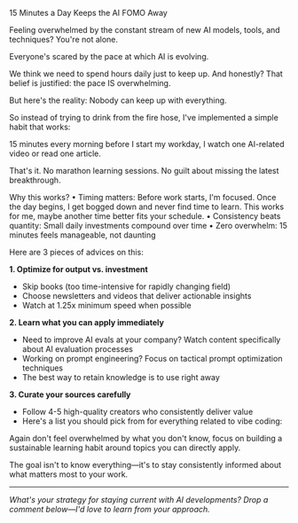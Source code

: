 



15 Minutes a Day Keeps the AI FOMO Away

Feeling overwhelmed by the constant stream of new AI models, tools, and techniques? You're not alone.

Everyone's scared by the pace at which AI is evolving. 

We think we need to spend hours daily just to keep up. And honestly? That belief is justified: the pace IS overwhelming.

But here's the reality: Nobody can keep up with everything.

So instead of trying to drink from the fire hose, I've implemented a simple habit that works:

15 minutes every morning before I start my workday, I watch one AI-related video or read one article.

That's it. No marathon learning sessions. No guilt about missing the latest breakthrough.

Why this works?
• Timing matters: Before work starts, I'm focused. Once the day begins, I get bogged down and never find time to learn. This works for me, maybe another time better fits your schedule.
• Consistency beats quantity: Small daily investments compound over time
• Zero overwhelm: 15 minutes feels manageable, not daunting

Here are 3 pieces of advices on this:

**1. Optimize for output vs. investment**
- Skip books (too time-intensive for rapidly changing field)
- Choose newsletters and videos that deliver actionable insights
- Watch at 1.25x minimum speed when possible

**2. Learn what you can apply immediately**
- Need to improve AI evals at your company? Watch content specifically about AI evaluation processes
- Working on prompt engineering? Focus on tactical prompt optimization techniques
- The best way to retain knowledge is to use right away

**3. Curate your sources carefully**
- Follow 4-5 high-quality creators who consistently deliver value
- Here's a list you should pick from for everything related to vibe coding:

Again don't feel overwhelmed by what you don't know, focus on building a sustainable learning habit around topics you can directly apply.

The goal isn't to know everything—it's to stay consistently informed about what matters most to your work.

---

*What's your strategy for staying current with AI developments? Drop a comment below—I'd love to learn from your approach.*